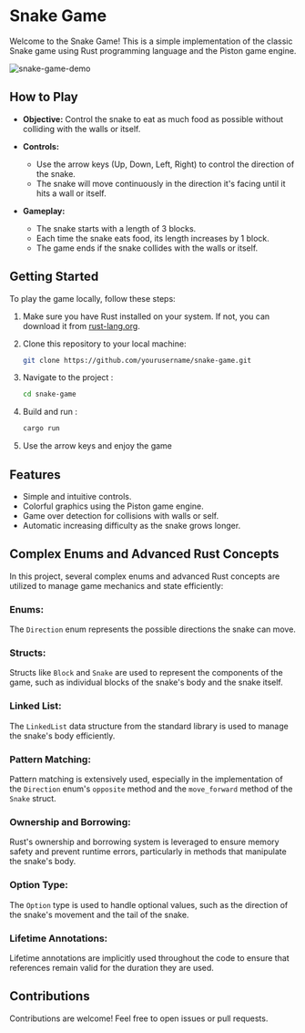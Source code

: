 # Snake Game

Welcome to the Snake Game! This is a simple implementation of the classic Snake game using Rust programming language and the Piston game engine.

![snake-game-demo](https://github.com/bhattji007/snake-game/assets/53906268/a8f23bd4-1091-4749-8af7-ddb51dda1038)



<p align="left"> 
   </p>

## How to Play

- **Objective:** Control the snake to eat as much food as possible without colliding with the walls or itself.

- **Controls:**
  - Use the arrow keys (Up, Down, Left, Right) to control the direction of the snake.
  - The snake will move continuously in the direction it's facing until it hits a wall or itself.

- **Gameplay:**
  - The snake starts with a length of 3 blocks.
  - Each time the snake eats food, its length increases by 1 block.
  - The game ends if the snake collides with the walls or itself.

## Getting Started

To play the game locally, follow these steps:

1. Make sure you have Rust installed on your system. If not, you can download it from [rust-lang.org](https://www.rust-lang.org/tools/install).

2. Clone this repository to your local machine:
   ```bash
   git clone https://github.com/yourusername/snake-game.git
3. Navigate to the project :
   ```bash
   cd snake-game
4. Build and run :
   ```bash
   cargo run
5. Use the arrow keys and enjoy the game
   
## Features
  - Simple and intuitive controls.
  - Colorful graphics using the Piston game engine.
  - Game over detection for collisions with walls or self.
  - Automatic increasing difficulty as the snake grows longer.

## Complex Enums and Advanced Rust Concepts

In this project, several complex enums and advanced Rust concepts are utilized to manage game mechanics and state efficiently:

### Enums:
The `Direction` enum represents the possible directions the snake can move.

### Structs:
Structs like `Block` and `Snake` are used to represent the components of the game, such as individual blocks of the snake's body and the snake itself.

### Linked List:
The `LinkedList` data structure from the standard library is used to manage the snake's body efficiently.

### Pattern Matching:
Pattern matching is extensively used, especially in the implementation of the `Direction` enum's `opposite` method and the `move_forward` method of the `Snake` struct.

### Ownership and Borrowing:
Rust's ownership and borrowing system is leveraged to ensure memory safety and prevent runtime errors, particularly in methods that manipulate the snake's body.

### Option Type:
The `Option` type is used to handle optional values, such as the direction of the snake's movement and the tail of the snake.

### Lifetime Annotations:
Lifetime annotations are implicitly used throughout the code to ensure that references remain valid for the duration they are used.

## Contributions
Contributions are welcome! Feel free to open issues or pull requests.
